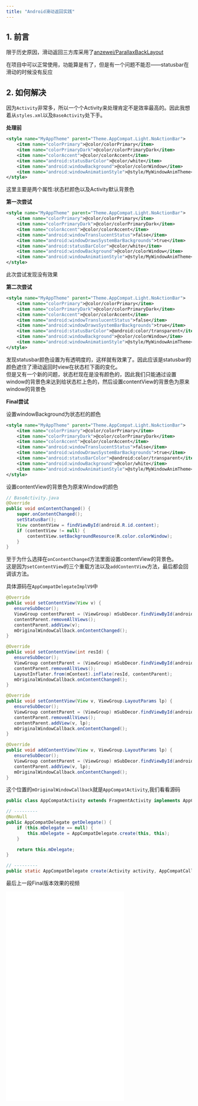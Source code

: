 ```yaml
---
title: "Android滑动返回实践"
---
```


## 1. 前言
限于历史原因，滑动返回三方库采用了[anzewei/ParallaxBackLayout](https://github.com/anzewei/ParallaxBackLayout)  

在项目中可以正常使用，功能算是有了，但是有一个问题不能忍——statusbar在滑动的时候没有反应

## 2. 如何解决
因为`Activity`非常多，所以一个个Activity来处理肯定不是效率最高的。因此我想着从`styles.xml`以及`BaseActivity`处下手。

**处理前**
```xml
<style name="MyAppTheme" parent="Theme.AppCompat.Light.NoActionBar">
    <item name="colorPrimary">@color/colorPrimary</item>
    <item name="colorPrimaryDark">@color/colorPrimaryDark</item>
    <item name="colorAccent">@color/colorAccent</item>
    <item name="android:statusBarColor">@color/white</item>
    <item name="android:windowBackground">@color/colorWindow</item>
    <item name="android:windowAnimationStyle">@style/MyWindowAnimTheme</item>
</style>
```

这里主要是两个属性:状态栏颜色以及Activity默认背景色

**第一次尝试**
```xml
<style name="MyAppTheme" parent="Theme.AppCompat.Light.NoActionBar">
    <item name="colorPrimary">@color/colorPrimary</item>
    <item name="colorPrimaryDark">@color/colorPrimaryDark</item>
    <item name="colorAccent">@color/colorAccent</item>
    <item name="android:windowTranslucentStatus">false</item>
    <item name="android:windowDrawsSystemBarBackgrounds">true</item>
    <item name="android:statusBarColor">@color/white</item>
    <item name="android:windowBackground">@color/colorWindow</item>
    <item name="android:windowAnimationStyle">@style/MyWindowAnimTheme</item>
</style>
```

此次尝试发现没有效果

**第二次尝试**
```xml
<style name="MyAppTheme" parent="Theme.AppCompat.Light.NoActionBar">
    <item name="colorPrimary">@color/colorPrimary</item>
    <item name="colorPrimaryDark">@color/colorPrimaryDark</item>
    <item name="colorAccent">@color/colorAccent</item>
    <item name="android:windowTranslucentStatus">false</item>
    <item name="android:windowDrawsSystemBarBackgrounds">true</item>
    <item name="android:statusBarColor">@android:color/transparent</item>
    <item name="android:windowBackground">@color/colorWindow</item>
    <item name="android:windowAnimationStyle">@style/MyWindowAnimTheme</item>
</style>
```
发现statusbar颜色设置为有透明度的，这样就有效果了。因此应该是statusbar的颜色遮住了滑动返回时view在状态栏下面的变化。  
但是又有一个新的问题，状态栏现在是没有颜色的，因此我们只能通过设置window的背景色来达到给状态栏上色的，然后设置contentView的背景色为原来window的背景色

**Final尝试**

设置windowBackground为状态栏的颜色
```xml
<style name="MyAppTheme" parent="Theme.AppCompat.Light.NoActionBar">
    <item name="colorPrimary">@color/colorPrimary</item>
    <item name="colorPrimaryDark">@color/colorPrimaryDark</item>
    <item name="colorAccent">@color/colorAccent</item>
    <item name="android:windowTranslucentStatus">false</item>
    <item name="android:windowDrawsSystemBarBackgrounds">true</item>
    <item name="android:statusBarColor">@android:color/transparent</item>
    <item name="android:windowBackground">@color/white</item>
    <item name="android:windowAnimationStyle">@style/MyWindowAnimTheme</item>
</style>
```

设置contentView的背景色为原来Window的颜色
```java
// BaseActivity.java
@Override
public void onContentChanged() {
    super.onContentChanged();
    setStatusBar();
    View contentView = findViewById(android.R.id.content);
    if (contentView != null) {
        contentView.setBackgroundResource(R.color.colorWindow);
    }
}
```

至于为什么选择在`onContentChanged`方法里面设置contentView的背景色。  
这是因为`setContentView`的三个重载方法以及`addContentView`方法，最后都会回调该方法。

具体源码在`AppCompatDelegateImplV9`中
```java
@Override
public void setContentView(View v) {
   ensureSubDecor();
   ViewGroup contentParent = (ViewGroup) mSubDecor.findViewById(android.R.id.content);
   contentParent.removeAllViews();
   contentParent.addView(v);
   mOriginalWindowCallback.onContentChanged();
}

@Override
public void setContentView(int resId) {
   ensureSubDecor();
   ViewGroup contentParent = (ViewGroup) mSubDecor.findViewById(android.R.id.content);
   contentParent.removeAllViews();
   LayoutInflater.from(mContext).inflate(resId, contentParent);
   mOriginalWindowCallback.onContentChanged();
}

@Override
public void setContentView(View v, ViewGroup.LayoutParams lp) {
   ensureSubDecor();
   ViewGroup contentParent = (ViewGroup) mSubDecor.findViewById(android.R.id.content);
   contentParent.removeAllViews();
   contentParent.addView(v, lp);
   mOriginalWindowCallback.onContentChanged();
}

@Override
public void addContentView(View v, ViewGroup.LayoutParams lp) {
   ensureSubDecor();
   ViewGroup contentParent = (ViewGroup) mSubDecor.findViewById(android.R.id.content);
   contentParent.addView(v, lp);
   mOriginalWindowCallback.onContentChanged();
}
```

这个位置的`mOriginalWindowCallback`就是`AppCompatActivity`,我们看看源码
```java
public class AppCompatActivity extends FragmentActivity implements AppCompatCallback, SupportParentable, DelegateProvider

// ---------
@NonNull
public AppCompatDelegate getDelegate() {
    if (this.mDelegate == null) {
        this.mDelegate = AppCompatDelegate.create(this, this);
    }

    return this.mDelegate;
}

// ---------
public static AppCompatDelegate create(Activity activity, AppCompatCallback callback)
```

最后上一段Final版本效果的视频

<iframe width="320" height="568" src="/assets/videos/swipe_back.mp4" frameborder="0" allowfullscreen></iframe>
